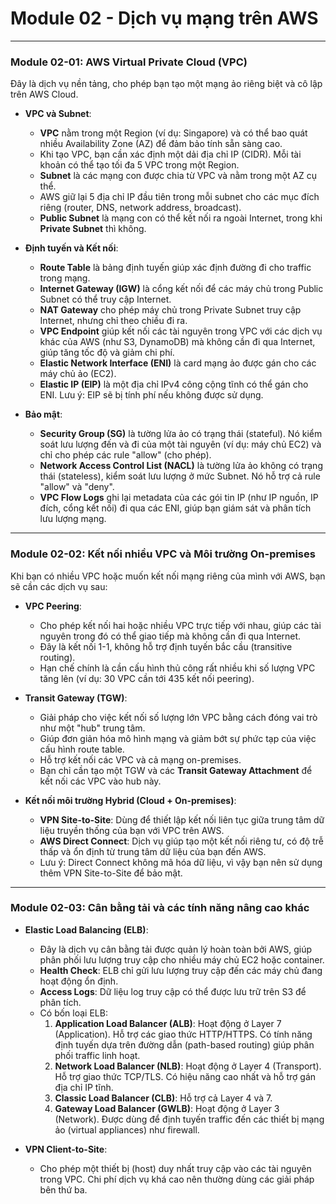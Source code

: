 # Module 02 - Dịch vụ mạng trên AWS
---
### **Module 02-01: AWS Virtual Private Cloud (VPC)**

Đây là dịch vụ nền tảng, cho phép bạn tạo một mạng ảo riêng biệt và cô lập trên AWS Cloud.

* **VPC và Subnet**:
    * **VPC** nằm trong một Region (ví dụ: Singapore) và có thể bao quát nhiều Availability Zone (AZ) để đảm bảo tính sẵn sàng cao.
    * Khi tạo VPC, bạn cần xác định một dải địa chỉ IP (CIDR). Mỗi tài khoản có thể tạo tối đa 5 VPC trong một Region.
    * **Subnet** là các mạng con được chia từ VPC và nằm trong một AZ cụ thể.
    * AWS giữ lại 5 địa chỉ IP đầu tiên trong mỗi subnet cho các mục đích riêng (router, DNS, network address, broadcast).
    * **Public Subnet** là mạng con có thể kết nối ra ngoài Internet, trong khi **Private Subnet** thì không.

* **Định tuyến và Kết nối**:
    * **Route Table** là bảng định tuyến giúp xác định đường đi cho traffic trong mạng.
    * **Internet Gateway (IGW)** là cổng kết nối để các máy chủ trong Public Subnet có thể truy cập Internet.
    * **NAT Gateway** cho phép máy chủ trong Private Subnet truy cập Internet, nhưng chỉ theo chiều đi ra.
    * **VPC Endpoint** giúp kết nối các tài nguyên trong VPC với các dịch vụ khác của AWS (như S3, DynamoDB) mà không cần đi qua Internet, giúp tăng tốc độ và giảm chi phí.
    * **Elastic Network Interface (ENI)** là card mạng ảo được gán cho các máy chủ ảo (EC2).
    * **Elastic IP (EIP)** là một địa chỉ IPv4 công cộng tĩnh có thể gán cho ENI. Lưu ý: EIP sẽ bị tính phí nếu không được sử dụng.

* **Bảo mật**:
    * **Security Group (SG)** là tường lửa ảo có trạng thái (stateful). Nó kiểm soát lưu lượng đến và đi của một tài nguyên (ví dụ: máy chủ EC2) và chỉ cho phép các rule "allow" (cho phép).
    * **Network Access Control List (NACL)** là tường lửa ảo không có trạng thái (stateless), kiểm soát lưu lượng ở mức Subnet. Nó hỗ trợ cả rule "allow" và "deny".
    * **VPC Flow Logs** ghi lại metadata của các gói tin IP (như IP nguồn, IP đích, cổng kết nối) đi qua các ENI, giúp bạn giám sát và phân tích lưu lượng mạng.

---

### **Module 02-02: Kết nối nhiều VPC và Môi trường On-premises**

Khi bạn có nhiều VPC hoặc muốn kết nối mạng riêng của mình với AWS, bạn sẽ cần các dịch vụ sau:

* **VPC Peering**:
    * Cho phép kết nối hai hoặc nhiều VPC trực tiếp với nhau, giúp các tài nguyên trong đó có thể giao tiếp mà không cần đi qua Internet.
    * Đây là kết nối 1-1, không hỗ trợ định tuyến bắc cầu (transitive routing).
    * Hạn chế chính là cần cấu hình thủ công rất nhiều khi số lượng VPC tăng lên (ví dụ: 30 VPC cần tới 435 kết nối peering).

* **Transit Gateway (TGW)**:
    * Giải pháp cho việc kết nối số lượng lớn VPC bằng cách đóng vai trò như một "hub" trung tâm.
    * Giúp đơn giản hóa mô hình mạng và giảm bớt sự phức tạp của việc cấu hình route table.
    * Hỗ trợ kết nối các VPC và cả mạng on-premises.
    * Bạn chỉ cần tạo một TGW và các **Transit Gateway Attachment** để kết nối các VPC vào hub này.

* **Kết nối môi trường Hybrid (Cloud + On-premises)**:
    * **VPN Site-to-Site**: Dùng để thiết lập kết nối liên tục giữa trung tâm dữ liệu truyền thống của bạn với VPC trên AWS.
    * **AWS Direct Connect**: Dịch vụ giúp tạo một kết nối riêng tư, có độ trễ thấp và ổn định từ trung tâm dữ liệu của bạn đến AWS.
    * Lưu ý: Direct Connect không mã hóa dữ liệu, vì vậy bạn nên sử dụng thêm VPN Site-to-Site để bảo mật.

---

### **Module 02-03: Cân bằng tải và các tính năng nâng cao khác**

* **Elastic Load Balancing (ELB)**:
    * Đây là dịch vụ cân bằng tải được quản lý hoàn toàn bởi AWS, giúp phân phối lưu lượng truy cập cho nhiều máy chủ EC2 hoặc container.
    * **Health Check**: ELB chỉ gửi lưu lượng truy cập đến các máy chủ đang hoạt động ổn định.
    * **Access Logs**: Dữ liệu log truy cập có thể được lưu trữ trên S3 để phân tích.
    * Có bốn loại ELB:
        1.  **Application Load Balancer (ALB)**: Hoạt động ở Layer 7 (Application). Hỗ trợ các giao thức HTTP/HTTPS. Có tính năng định tuyến dựa trên đường dẫn (path-based routing) giúp phân phối traffic linh hoạt.
        2.  **Network Load Balancer (NLB)**: Hoạt động ở Layer 4 (Transport). Hỗ trợ giao thức TCP/TLS. Có hiệu năng cao nhất và hỗ trợ gán địa chỉ IP tĩnh.
        3.  **Classic Load Balancer (CLB)**: Hỗ trợ cả Layer 4 và 7.
        4.  **Gateway Load Balancer (GWLB)**: Hoạt động ở Layer 3 (Network). Được dùng để định tuyến traffic đến các thiết bị mạng ảo (virtual appliances) như firewall.

* **VPN Client-to-Site**:
    * Cho phép một thiết bị (host) duy nhất truy cập vào các tài nguyên trong VPC. Chi phí dịch vụ khá cao nên thường dùng các giải pháp bên thứ ba.